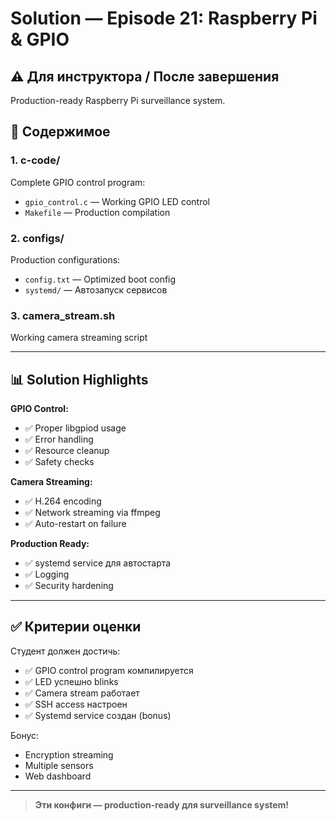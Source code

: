 # Solution — Episode 21: Raspberry Pi & GPIO

## ⚠️ Для инструктора / После завершения

Production-ready Raspberry Pi surveillance system.

## 📁 Содержимое

### 1. c-code/
Complete GPIO control program:
- `gpio_control.c` — Working GPIO LED control
- `Makefile` — Production compilation

### 2. configs/
Production configurations:
- `config.txt` — Optimized boot config
- `systemd/` — Автозапуск сервисов

### 3. camera_stream.sh
Working camera streaming script

---

## 📊 Solution Highlights

**GPIO Control:**
- ✅ Proper libgpiod usage
- ✅ Error handling
- ✅ Resource cleanup
- ✅ Safety checks

**Camera Streaming:**
- ✅ H.264 encoding
- ✅ Network streaming via ffmpeg
- ✅ Auto-restart on failure

**Production Ready:**
- ✅ systemd service для автостарта
- ✅ Logging
- ✅ Security hardening

---

## ✅ Критерии оценки

Студент должен достичь:
- ✅ GPIO control program компилируется
- ✅ LED успешно blinks
- ✅ Camera stream работает
- ✅ SSH access настроен
- ✅ Systemd service создан (bonus)

Бонус:
- Encryption streaming
- Multiple sensors
- Web dashboard

---

> **Эти конфиги — production-ready для surveillance system!**
